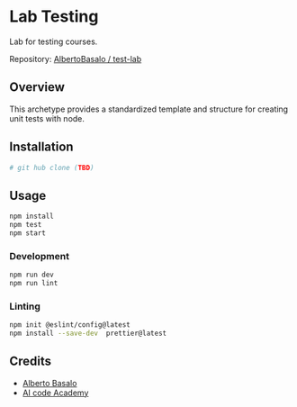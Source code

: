 # Lab Testing

Lab for testing courses.

Repository: [AlbertoBasalo / test-lab](https://github.com/AlbertoBasalo/test-lab)

## Overview

This archetype provides a standardized template and structure for creating unit tests with node.

## Installation

```bash
# git hub clone (TBD)
```

## Usage

```bash
npm install
npm test
npm start
```

### Development

```bash
npm run dev
npm run lint
```

### Linting

```bash
npm init @eslint/config@latest
npm install --save-dev  prettier@latest
```

## Credits

- [Alberto Basalo](https://albertobasalo.dev)
- [AI code Academy](https://aicode.academy)
